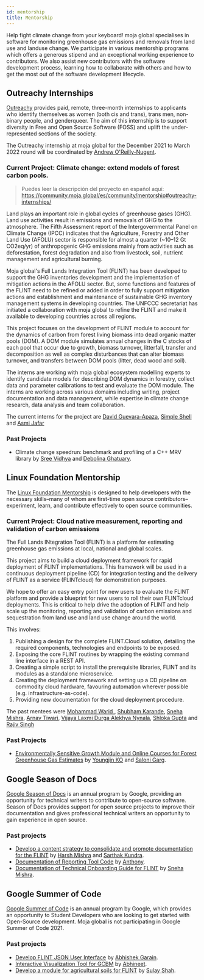 ```yaml
---
id: mentorship
title: Mentorship
---
```


Help fight climate change from your keyboard! moja global specialises in software for monitoring greenhouse gas emissions and removals from land use and landuse change. We participate in various mentorship programs which offers a generous stipend and an exceptional working experience to contributors. We also assist new contributors with the software development process, learning how to collaborate with others and how to get the most out of the software development lifecycle.

## Outreachy Internships

[Outreachy](https://www.outreachy.org/) provides paid, remote, three-month internships to applicants who identify themselves as women (both cis and trans), trans men, non-binary people, and genderqueer. The aim of this internship is to support diversity in Free and Open Source Software (FOSS) and uplift the under-represented sections of the society.

The Outreachy internship at moja global for the December 2021 to March 2022 round will be coordinated by [Andrew O'Reilly-Nugent](https://github.com/aornugent).

### Current Project: **Climate change: extend models of forest carbon pools**.

> Puedes leer la descripción del proyecto en español aquí: https://community.moja.global/es/community/mentorship#outreachy-internships/

Land plays an important role in global cycles of greenhouse gases (GHG). Land use activities result in emissions and removals of GHG to the atmosphere. The Fifth Assessment report of the Intergovernmental Panel on Climate Change (IPCC) indicates that the Agriculture, Forestry and Other Land Use (AFOLU) sector is responsible for almost a quarter (~10–12 Gt CO2eq/yr) of anthropogenic GHG emissions mainly from activities such as deforestation, forest degradation and also from livestock, soil, nutrient management and agricultural burning.

Moja global's Full Lands Integration Tool (FLINT) has been developed to support the GHG inventories development and the implementation of mitigation actions in the AFOLU sector. But, some functions and features of the FLINT need to be refined or added in order to fully support mitigation actions and establishment and maintenance of sustainable GHG inventory management systems in developing countries. The UNFCCC secretariat has initiated a collaboration with moja global to refine the FLINT and make it available to developing countries across all regions.

This project focuses on the development of FLINT module to account for the dynamics of carbon from forest living biomass into dead organic matter pools (DOM). A DOM module simulates annual changes in the C stocks of each pool that occur due to growth, biomass turnover, litterfall, transfer and decomposition as well as complex disturbances that can alter biomass turnover, and transfers between DOM pools (litter, dead wood and soil).

The interns are working with moja global ecosystem modelling experts to identify candidate models for describing DOM dynamics in forestry, collect data and parameter calibrations to test and evaluate the DOM module. The interns are working across various domains including writing, project documentation and data management, while expertise in climate change research, data analysis and team collaboration.

The current interns for the project are [David Guevara-Apaza](https://github.com/yodavo), [Simple Shell](https://github.com/Simpleshell3) and [Asmi Jafar](https://github.com/asmijafar20)

### Past Projects

- Climate change speedrun: benchmark and profiling of a C++ MRV library by [Sree Vidhya](https://github.com/vidhya001) and [Debolina Ghatuary](https://github.com/SlipperyGnome).

## Linux Foundation Mentorship

The [Linux Foundation Mentorship](https://lfx.linuxfoundation.org/tools/mentorship/) is designed to help developers with the necessary skills–many of whom are first-time open source contributors–experiment, learn, and contribute effectively to open source communities.

### Current Project: **Cloud native measurement, reporting and validation of carbon emissions**

The Full Lands INtegration Tool (FLINT) is a platform for estimating greenhouse gas emissions at local, national and global scales.

This project aims to build a cloud deployment framework for rapid deployment of FLINT implementations. This framework will be used in a continuous deployment pipeline (CD) for integration testing and the delivery of FLINT as a service (FLINTcloud) for demonstration purposes.

We hope to offer an easy entry point for new users to evaluate the FLINT platform and provide a blueprint for new users to roll their own FLINTcloud deployments. This is critical to help drive the adoption of FLINT and help scale up the monitoring, reporting and validation of carbon emissions and sequestration from land use and land use change around the world.

This involves:

1. Publishing a design for the complete FLINT.Cloud solution, detailing the required components, technologies and endpoints to be exposed.
2. Exposing the core FLINT routines by wrapping the existing command line interface in a REST API.
3. Creating a simple script to install the prerequisite libraries, FLINT and its modules as a standalone microservice.
4. Creating the deployment framework and setting up a CD pipeline on commodity cloud hardware, favouring automation wherever possible (e.g. infrastructure-as-code).
5. Providing new documentation for the cloud deployment procedure.

The past mentees were [Mohammad Warid ](https://mentorship.lfx.linuxfoundation.org/mentee/b5ef75ed-5645-433d-a660-99b23346ea35), [Shubham Karande](https://mentorship.lfx.linuxfoundation.org/mentee/3249e1c5-4140-41c4-97f4-15eda5ed604d), [Sneha Mishra](https://mentorship.lfx.linuxfoundation.org/mentee/d20558aa-af22-4a33-9bc4-1941b5a8f329), [Arnav Tiwari](https://mentorship.lfx.linuxfoundation.org/mentee/0ce8259f-3cd5-4062-a1f8-8f155e9bb143), [Vijaya Laxmi Durga Alekhya Nynala](https://mentorship.lfx.linuxfoundation.org/mentee/9d6563b6-f8c4-4e20-9a81-0fdd93a1c0ca), [Shloka Gupta](https://mentorship.lfx.linuxfoundation.org/mentee/bb85aa86-de96-48cf-b5dd-fba4b75c5bce) and [Rajiv Singh](https://mentorship.lfx.linuxfoundation.org/mentee/817f5835-af24-4508-93e9-dac5fdf44ff8)

### Past Projects

- [Environmentally Sensitive Growth Module and Online Courses for Forest Greenhouse Gas Estimates](https://mentorship.lfx.linuxfoundation.org/project/b96ed4f4-a4e4-477a-abbf-156f417f933e) by [Youngjin KO](https://mentorship.lfx.linuxfoundation.org/mentee/b980de92-89b4-4d9b-8383-b8b48842a251) and [Saloni Garg](https://mentorship.lfx.linuxfoundation.org/mentee/4617c2f6-666f-431c-95c9-4b93320106bf).

## Google Season of Docs

[Google Season of Docs](https://developers.google.com/season-of-docs) is an annual program by Google, providing an opportunity for technical writers to contribute to open-source software. Season of Docs provides support for open source projects to improve their documentation and gives professional technical writers an opportunity to gain experience in open source.

### Past projects

- [Develop a content strategy to consolidate and promote documentation for the FLINT](https://github.com/moja-global/mentorship/blob/main/google-season-of-docs/GSOD-2021-Report.md) by [Harsh Mishra](https://github.com/harshcasper) and [Sarthak Kundra](https://github.com/sarthakkundra).
- [Documentation of Reporting Tool Code](https://docs.google.com/document/d/1ulyu_Wd5hH1Pu1E3tuoK0Zm4Y6u6l8R6VxxlGXh5IqY/edit) by [Anthony](https://github.com/Tonnix).
- [Documentation of Technical Onboarding Guide for FLINT](https://docs.google.com/document/d/e/2PACX-1vQFSy1F4_hJI4_-c-dkEGjgnriZzTvYGqbIQ2BLw6y2_cxFVAmbW25gkwMF4PY_jMEMo8paeiN1ge9R/pub) by [Sneha Mishra](https://github.com/tlazypanda).

## Google Summer of Code

[Google Summer of Code](https://summerofcode.withgoogle.com/) is an annual program by Google, which provides an opportunity to Student Developers who are looking to get started with Open-Source development. Moja global is not participating in Google Summer of Code 2021.

### Past projects

- [Develop FLINT JSON User Interface](https://summerofcode.withgoogle.com/archive/2020/projects/5864431432499200/) by [Abhishek Garain](https://github.com/abhi211199).
- [Interactive Visualization Tool for GCBM](https://summerofcode.withgoogle.com/archive/2020/projects/5487467823628288/) by [Abhineet](https://github.com/abhineet97).
- [Develop a module for agricultural soils for FLINT](https://summerofcode.withgoogle.com/archive/2020/projects/5367749938774016/) by [Sulay Shah](https://github.com/sulays).
